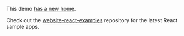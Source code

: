 This demo [has a new home](https://github.com/GetStream/website-react-examples/tree/master/virtual-event).

Check out the [website-react-examples](https://github.com/GetStream/website-react-examples) repository for the latest React sample apps.
